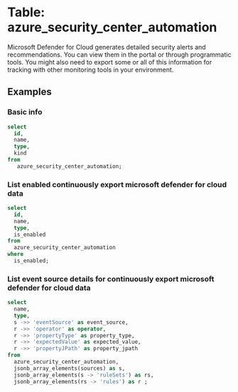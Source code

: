 # Table: azure_security_center_automation

Microsoft Defender for Cloud generates detailed security alerts and recommendations. You can view them in the portal or through programmatic tools. You might also need to export some or all of this information for tracking with other monitoring tools in your environment.

## Examples

### Basic info 

```sql
select
  id,
  name,
  type,
  kind
from
   azure_security_center_automation;
```

### List enabled continuously export microsoft defender for cloud data

```sql
select
  id,
  name,
  type,
  is_enabled
from
  azure_security_center_automation
where 
  is_enabled;
```

### List event source details for continuously export microsoft defender for cloud data

```sql
select
  name,
  type,
  s ->> 'eventSource' as event_source,
  r ->> 'operator' as operator,
  r ->> 'propertyType' as property_type,
  r ->> 'expectedValue' as expected_value,
  r ->> 'propertyJPath' as property_jpath
from
  azure_security_center_automation,
  jsonb_array_elements(sources) as s,
  jsonb_array_elements(s -> 'ruleSets') as rs,
  jsonb_array_elements(rs -> 'rules') as r ;
```